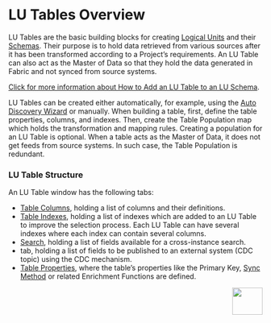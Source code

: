 # LU Tables Overview

LU Tables are the basic building blocks for creating [Logical Units](https://github.com/k2view-academy/K2View-Academy/blob/master/articles/03_logical_units/01_LU_overview.md) and their [Schemas](https://github.com/k2view-academy/K2View-Academy/blob/master/articles/03_logical_units/03_LU_schema_window.md). 
Their purpose is to hold data retrieved from various sources after it has been transformed according to a Project’s requirements. An LU Table can also act as the Master of Data so that they hold the data generated in Fabric and not synced from source systems.

[Click for more information about How to Add an LU Table to an LU Schema](https://github.com/k2view-academy/K2View-Academy/blob/master/articles/03_logical_units/09_add_table_to_a_schema.md). 

LU Tables can be created either automatically, for example, using the [Auto Discovery Wizard](https://github.com/k2view-academy/K2View-Academy/blob/master/articles/03_logical_units/06_auto_discovery_wizard.md) or manually. 
When building a table, first, define the table properties, columns, and indexes. Then, create the Table Population  map which holds the transformation and mapping rules.
Creating a population for an LU Table is optional. When a table acts as the Master of Data, it does not get feeds from source systems. In such case, the Table Population is redundant.  


### LU Table Structure
An LU Table window has the following tabs:
*	[Table Columns](https://github.com/k2view-academy/K2View-Academy/blob/master/articles/06_LU_tables/02_create_an_LU_table.md), holding a list of columns and their definitions.
*	[Table Indexes](https://github.com/k2view-academy/K2View-Academy/blob/master/articles/06_LU_tables/03_table_indexes.md#index-definition), holding a list of indexes which are added to an LU Table to improve the selection process. Each LU Table can have several indexes where each index can contain several columns.
*	[Search](https://github.com/k2view-academy/K2View-Academy/blob/master/articles/06_LU_tables/02_create_an_LU_table.md), holding  a list of fields available for a cross-instance search.
*	<CDC topic> tab, holding a list of fields to be published to an external system (CDC topic) using the CDC mechanism.
*	[Table Properties](https://github.com/k2view-academy/K2View-Academy/blob/master/articles/06_LU_tables/04_table_properties.md),  where the table’s properties like the Primary Key, [Sync Method](https://github.com/k2view-academy/K2View-Academy/blob/master/articles/14_sync_LU_instance/04_sync_methods.md) or related Enrichment Functions  are defined. 
  
[<img align="right" width="60" height="54" src="https://github.com/k2view-academy/K2View-Academy/blob/master/articles/images/Next.png">](https://github.com/k2view-academy/K2View-Academy/blob/master/articles/06_LU_tables/02_create_an_LU_table.md)
